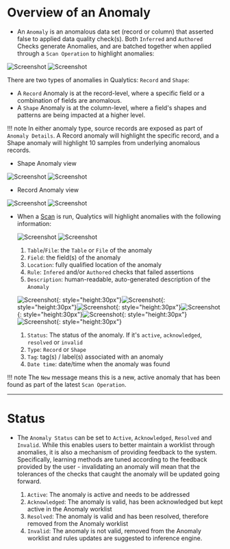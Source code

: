 # Overview of an Anomaly

* An `Anomaly` is an anomalous data set (record or column) that asserted false to applied data quality check(s). Both `Inferred` and `Authored` Checks generate Anomalies, and are batched together when applied through a `Scan Operation` to highlight anomalies:

![Screenshot](../assets/anomalies/anomalies-tab-light.png#only-light)
![Screenshot](../assets/anomalies/anomalies-tab-dark.png#only-dark)



There are two types of anomalies in Qualytics: `Record` and `Shape`:

* A `Record` Anomaly is at the record-level, where a specific field or a combination of fields are anomalous. 
* A `Shape` Anomaly is at the column-level, where a field's shapes and patterns are being impacted at a higher level. 

!!! note
    In either anomaly type, source records are exposed as part of `Anomaly Details`. A Record anomaly will highlight the specific record, and a Shape anomaly will highlight 10 samples from underlying anomalous records.

* Shape Anomaly view

![Screenshot](../assets/anomalies/shape-anomaly-light.png#only-light)
![Screenshot](../assets/anomalies/shape-anomaly-dark.png#only-dark)

* Record Anomaly view

![Screenshot](../assets/anomalies/record-anomaly-light.png#only-light)
![Screenshot](../assets/anomalies/record-anomaly-dark.png#only-dark)



* When a [Scan](/userguide/operations/scan) is run, Qualytics will highlight anomalies with the following information:

    ![Screenshot](../assets/anomalies/anomalies-fields-light.png#only-light)
    ![Screenshot](../assets/anomalies/anomalies-fields-dark.png#only-dark)

    1. `Table`/`File`: the `Table` or `File` of the anomaly
    2. `Field`: the field(s) of the anomaly
    3. `Location`: fully qualified location of the anomaly
    4. `Rule`: `Infered` and/or `Authored` checks that failed assertions
    5. `Description`: human-readable, auto-generated description of the `Anomaly`

    ![Screenshot](../assets/anomalies/active-anomalies-status-light.png#only-light){: style="height:30px"}![Screenshot](../assets/anomalies/active-anomalies-status-dark.png#only-dark){: style="height:30px"}![Screenshot](../assets/anomalies/type-anomalies-status-light.png#only-light){: style="height:30px"}![Screenshot](../assets/anomalies/type-anomalies-status-dark.png#only-dark){: style="height:30px"}![Screenshot](../assets/anomalies/source-anomalies-light.png#only-light){: style="height:30px"}![Screenshot](../assets/anomalies/source-anomalies-dark.png#only-dark){: style="height:30px"}

    1. `Status`: The status of the anomaly. If it's `active`, `acknowledged`, `resolved` or `invalid`
    2. `Type`: `Record` or `Shape`
    3. `Tag`: tag(s) / label(s) associated with an anomaly
    4. `Date time`: date/time when the anomaly was found

!!! note
    The <spam id='required'>`New`</spam> message means this is a new, active anomaly that has been found as part of the latest `Scan Operation`.
    
---
# Status

* The `Anomaly Status` can be set to `Active`, `Acknowledged`, `Resolved` and `Invalid`. While this enables users to better maintain a worklist through anomalies, it is also a mechanism of providing feedback to the system. Specifically, learning methods are tuned according to the feedback provided by the user - invalidating an anomaly will mean that the tolerances of the checks that caught the anomaly will be updated going forward.

    1. `Active`: The anomaly is active and needs to be addressed
    2. `Acknowledged`: The anomaly is valid, has been acknowledged but kept active in the Anomaly worklist
    3. `Resolved`: The anomaly is valid and has been resolved, therefore removed from the Anomaly worklist
    4. `Invalid`: The anomaly is not valid, removed from the Anomaly worklist and rules updates are suggested to inference engine.

